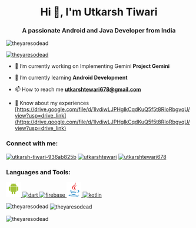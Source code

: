 <h1 align="center">Hi 👋, I'm Utkarsh Tiwari</h1>
<h3 align="center">A passionate Android and Java Developer from India</h3>

<p align="left"> <img src="https://komarev.com/ghpvc/?username=theyaresodead&label=Profile%20views&color=0e75b6&style=flat" alt="theyaresodead" /> </p>

<p align="left"> <a href="https://github.com/ryo-ma/github-profile-trophy"><img src="https://github-profile-trophy.vercel.app/?username=theyaresodead" alt="theyaresodead" /></a> </p>

- 🔭 I’m currently working on Implementing Gemini **Project Gemini**

- 🌱 I’m currently learning **Android Development**

- 📫 How to reach me **utkarshtewari678@gmail.com**

- 📄 Know about my experiences [https://drive.google.com/file/d/1lvdiwLJPHglkCqdKuQ5f5t8RIoRbgvqU/view?usp=drive_link](https://drive.google.com/file/d/1lvdiwLJPHglkCqdKuQ5f5t8RIoRbgvqU/view?usp=drive_link)

<h3 align="left">Connect with me:</h3>
<p align="left">
<a href="https://linkedin.com/in/utkarsh-tiwari-936ab825b" target="blank"><img align="center" src="https://raw.githubusercontent.com/rahuldkjain/github-profile-readme-generator/master/src/images/icons/Social/linked-in-alt.svg" alt="utkarsh-tiwari-936ab825b" height="30" width="40" /></a>
<a href="https://www.leetcode.com/utkarshtewari" target="blank"><img align="center" src="https://raw.githubusercontent.com/rahuldkjain/github-profile-readme-generator/master/src/images/icons/Social/leet-code.svg" alt="utkarshtewari" height="30" width="40" /></a>
<a href="https://auth.geeksforgeeks.org/user/utkarshtewari678" target="blank"><img align="center" src="https://raw.githubusercontent.com/rahuldkjain/github-profile-readme-generator/master/src/images/icons/Social/geeks-for-geeks.svg" alt="utkarshtewari678" height="30" width="40" /></a>
</p>

<h3 align="left">Languages and Tools:</h3>
<p align="left"> <a href="https://developer.android.com" target="_blank" rel="noreferrer"> <img src="https://raw.githubusercontent.com/devicons/devicon/master/icons/android/android-original-wordmark.svg" alt="android" width="40" height="40"/> </a> <a href="https://dart.dev" target="_blank" rel="noreferrer"> <img src="https://www.vectorlogo.zone/logos/dartlang/dartlang-icon.svg" alt="dart" width="40" height="40"/> </a> <a href="https://firebase.google.com/" target="_blank" rel="noreferrer"> <img src="https://www.vectorlogo.zone/logos/firebase/firebase-icon.svg" alt="firebase" width="40" height="40"/> </a> <a href="https://www.java.com" target="_blank" rel="noreferrer"> <img src="https://raw.githubusercontent.com/devicons/devicon/master/icons/java/java-original.svg" alt="java" width="40" height="40"/> </a> <a href="https://kotlinlang.org" target="_blank" rel="noreferrer"> <img src="https://www.vectorlogo.zone/logos/kotlinlang/kotlinlang-icon.svg" alt="kotlin" width="40" height="40"/> </a> </p>

<p><img align="left" src="https://github-readme-stats.vercel.app/api/top-langs?username=theyaresodead&show_icons=true&locale=en&layout=compact" alt="theyaresodead" /></p>

<p>&nbsp;<img align="center" src="https://github-readme-stats.vercel.app/api?username=theyaresodead&show_icons=true&locale=en" alt="theyaresodead" /></p>

<p><img align="center" src="https://github-readme-streak-stats.herokuapp.com/?user=theyaresodead&" alt="theyaresodead" /></p>
